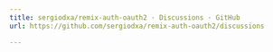 ```yaml
---
title: sergiodxa/remix-auth-oauth2 · Discussions · GitHub
url: https://github.com/sergiodxa/remix-auth-oauth2/discussions

---
```


